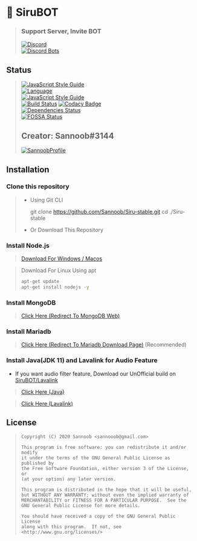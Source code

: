 # 📃 SiruBOT

> ### Support Server, Invite BOT
>
> [![Discord](https://discordapp.com/api/guilds/562920560955228176/embed.png?style=banner2)](https://discord.gg/ucDCPAY)<br>
> [![Discord Bots](https://top.gg/api/widget/426722888293548032.svg)](https://top.gg/bot/426722888293548032)

## Status

> [![JavaScript Style Guide](https://cdn.rawgit.com/standard/standard/master/badge.svg)](https://github.com/standard/standard)  
> [![Language](https://img.shields.io/badge/language-Javascript,%20Node.js-brightgreen)](https://nodejs.org)  
> [![JavaScript Style Guide](https://img.shields.io/badge/code_style-standard-brightgreen.svg)](https://standardjs.com)  
> [![Build Status](https://travis-ci.org/sannoob/Siru-stable.svg?branch=master)](https://travis-ci.org/sannoob/Siru-stable)
> [![Codacy Badge](https://app.codacy.com/project/badge/Grade/2cdd776e20b043eabaacbf321d63cad7)](https://www.codacy.com/manual/cotwo0139/Siru-stable?utm_source=github.com&utm_medium=referral&utm_content=sannoob/Siru-stable&utm_campaign=Badge_Grade)  
> [![Dependencies Status](https://david-dm.org/sannoob/Siru-stable.svg)](https://github.com/sannoob/Siru-stable)  
> [![FOSSA Status](https://app.fossa.com/api/projects/git%2Bgithub.com%2Fsannoob%2FSiru-stable.svg?type=large)](https://app.fossa.com/projects/git%2Bgithub.com%2Fsannoob%2FSiru-stable?ref=badge_large)
>
> ## Creator: Sannoob#3144
>
> [![SannoobProfile](https://chinobot.ga/author_profile.png)](https://sannoob.cf)

## Installation

### Clone this repository

> -   Using Git CLI
>
>
>     git clone https://github.com/Sannoob/Siru-stable.git
>     cd ./Siru-stable
>
> -   Or Download This Repository

### Install Node.js

> [Download For Windows / Macos](https://nodejs.org/en/download/)

> Download For Linux Using apt
>
> ```bash
> apt-get update
> apt-get install nodejs -y
> ```

### Install MongoDB

> [Click Here (Redirect To MongoDB Web)](https://docs.mongodb.com/manual/installation/#mongodb-community-edition-installation-tutorials)

### Install Mariadb

> [Click Here (Redirect To Mariadb Download Page)](https://mariadb.org/download/) (Recommended)

### Install Java(JDK 11) and Lavalink for Audio Feature

-   If you want audio filter feature, Download our UnOfficial build on [SiruBOT/Lavalink](https://github.com/SiruBOT/Lavalink)

> [Click Here (Java)](https://www.oracle.com/java/technologies/javase-downloads.html)

> [Click Here (Lavalink)](https://github.com/Frederikam/Lavalink/blob/master/README.md)

## License

>     Copyright (C) 2020 Sannoob <sannooob@gmail.com>
>
>     This program is free software: you can redistribute it and/or modify
>     it under the terms of the GNU General Public License as published by
>     the Free Software Foundation, either version 3 of the License, or
>     (at your option) any later version.
>
>     This program is distributed in the hope that it will be useful,
>     but WITHOUT ANY WARRANTY; without even the implied warranty of
>     MERCHANTABILITY or FITNESS FOR A PARTICULAR PURPOSE.  See the
>     GNU General Public License for more details.
>
>     You should have received a copy of the GNU General Public License
>     along with this program.  If not, see <http://www.gnu.org/licenses/>
